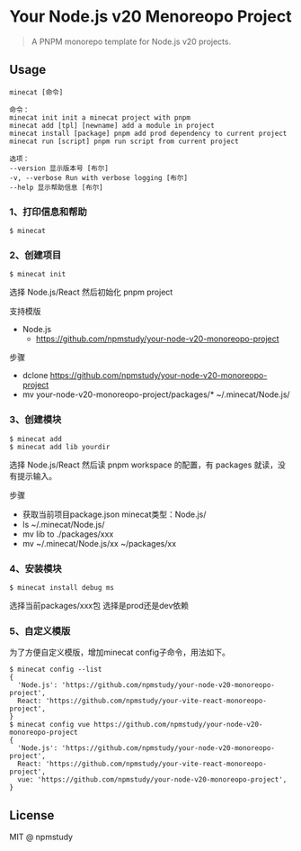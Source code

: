 # Your Node.js v20 Menoreopo Project

> A PNPM monorepo template for Node.js v20 projects.

## Usage

```
minecat [命令]

命令：
minecat init init a minecat project with pnpm
minecat add [tpl] [newname] add a module in project
minecat install [package] pnpm add prod dependency to current project
minecat run [script] pnpm run script from current project

选项：
--version 显示版本号 [布尔]
-v, --verbose Run with verbose logging [布尔]
--help 显示帮助信息 [布尔]
```

### 1、打印信息和帮助

```
$ minecat
```

### 2、创建项目

```
$ minecat init
```

选择 Node.js/React
然后初始化 pnpm project

支持模版

- Node.js
  - https://github.com/npmstudy/your-node-v20-monoreopo-project

步骤

- dclone https://github.com/npmstudy/your-node-v20-monoreopo-project
- mv your-node-v20-monoreopo-project/packages/* ~/.minecat/Node.js/


### 3、创建模块

```
$ minecat add
$ minecat add lib yourdir
```

选择 Node.js/React
然后读 pnpm workspace 的配置，有 packages 就读，没有提示输入。

步骤

- 获取当前项目package.json minecat类型：Node.js/
- ls ~/.minecat/Node.js/
- mv lib to ./packages/xxx
- mv ~/.minecat/Node.js/xx ~/packages/xx

### 4、安装模块

```
$ minecat install debug ms
```

选择当前packages/xxx包
选择是prod还是dev依赖


### 5、自定义模版

为了方便自定义模版，增加minecat config子命令，用法如下。

```
$ minecat config --list
{
  'Node.js': 'https://github.com/npmstudy/your-node-v20-monoreopo-project',
  React: 'https://github.com/npmstudy/your-vite-react-monoreopo-project',
}
$ minecat config vue https://github.com/npmstudy/your-node-v20-monoreopo-project
{
  'Node.js': 'https://github.com/npmstudy/your-node-v20-monoreopo-project',
  React: 'https://github.com/npmstudy/your-vite-react-monoreopo-project',
  vue: 'https://github.com/npmstudy/your-node-v20-monoreopo-project',
}

```

## License

MIT @ npmstudy
